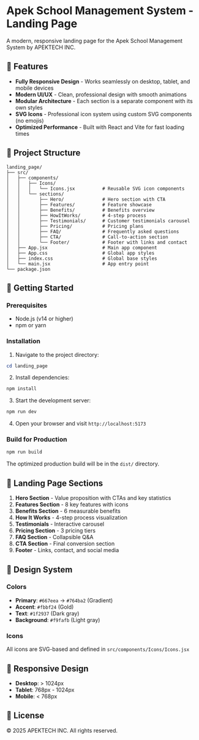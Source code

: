 # Apek School Management System - Landing Page

A modern, responsive landing page for the Apek School Management System by APEKTECH INC.

## 🎨 Features

- **Fully Responsive Design** - Works seamlessly on desktop, tablet, and mobile devices
- **Modern UI/UX** - Clean, professional design with smooth animations
- **Modular Architecture** - Each section is a separate component with its own styles
- **SVG Icons** - Professional icon system using custom SVG components (no emojis)
- **Optimized Performance** - Built with React and Vite for fast loading times

## 📁 Project Structure

```
landing_page/
├── src/
│   ├── components/
│   │   ├── Icons/
│   │   │   └── Icons.jsx          # Reusable SVG icon components
│   │   └── sections/
│   │       ├── Hero/              # Hero section with CTA
│   │       ├── Features/          # Feature showcase
│   │       ├── Benefits/          # Benefits overview
│   │       ├── HowItWorks/        # 4-step process
│   │       ├── Testimonials/      # Customer testimonials carousel
│   │       ├── Pricing/           # Pricing plans
│   │       ├── FAQ/               # Frequently asked questions
│   │       ├── CTA/               # Call-to-action section
│   │       └── Footer/            # Footer with links and contact
│   ├── App.jsx                    # Main app component
│   ├── App.css                    # Global app styles
│   ├── index.css                  # Global base styles
│   └── main.jsx                   # App entry point
└── package.json
```

## 🚀 Getting Started

### Prerequisites
- Node.js (v14 or higher)
- npm or yarn

### Installation

1. Navigate to the project directory:
```powershell
cd landing_page
```

2. Install dependencies:
```powershell
npm install
```

3. Start the development server:
```powershell
npm run dev
```

4. Open your browser and visit `http://localhost:5173`

### Build for Production

```powershell
npm run build
```

The optimized production build will be in the `dist/` directory.

## 🎯 Landing Page Sections

1. **Hero Section** - Value proposition with CTAs and key statistics
2. **Features Section** - 8 key features with icons
3. **Benefits Section** - 6 measurable benefits
4. **How It Works** - 4-step process visualization
5. **Testimonials** - Interactive carousel
6. **Pricing Section** - 3 pricing tiers
7. **FAQ Section** - Collapsible Q&A
8. **CTA Section** - Final conversion section
9. **Footer** - Links, contact, and social media

## 🎨 Design System

### Colors
- **Primary**: `#667eea` → `#764ba2` (Gradient)
- **Accent**: `#fbbf24` (Gold)
- **Text**: `#1f2937` (Dark gray)
- **Background**: `#f9fafb` (Light gray)

### Icons
All icons are SVG-based and defined in `src/components/Icons/Icons.jsx`

## 📱 Responsive Design

- **Desktop**: > 1024px
- **Tablet**: 768px - 1024px  
- **Mobile**: < 768px

## 📄 License

© 2025 APEKTECH INC. All rights reserved.
